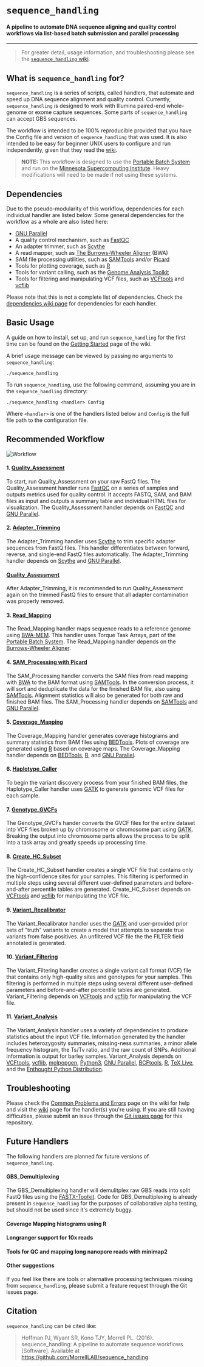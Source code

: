 # `sequence_handling`
#### A pipeline to automate DNA sequence aligning and quality control workflows via list-based batch submission and parallel processing
___

> For greater detail, usage information, and troubleshooting please see the [`sequence_handling` wiki](https://github.com/MorrellLAB/sequence_handling/wiki).

## What is `sequence_handling` for?

`sequence_handling` is a series of scripts, called handlers, that automate and speed up DNA sequence alignment and quality control. Currently, `sequence_handling` is designed to work with Illumina paired-end whole-genome or exome capture sequences. Some parts of `sequence_handling` can accept GBS sequences.

The workflow is intended to be 100% reproducible provided that you have the Config file and version of `sequence_handling` that was used. It is also intended to be easy for beginner UNIX users to configure and run independently, given that they read the [wiki](https://github.com/MorrellLAB/sequence_handling/wiki). 

> **NOTE:** This workflow is designed to use the [Portable Batch System](http://www.pbsworks.com/) and run on the [Minnesota Supercomputing Institute](https://www.msi.umn.edu). Heavy modifications will need to be made if not using these systems.

## Dependencies

Due to the pseudo-modularity of this workflow, dependencies for each individual handler are listed below. Some general dependencies for the workflow as a whole are also listed here:

 - [GNU Parallel](http://www.gnu.org/software/parallel/)
 - A quality control mechanism, such as [FastQC](http://www.bioinformatics.babraham.ac.uk/projects/fastqc/)
 - An adapter trimmer, such as [Scythe](https://github.com/vsbuffalo/scythe)
 - A read mapper, such as [The Burrows-Wheeler Aligner](http://bio-bwa.sourceforge.net/) (BWA)
 - SAM file processing utilities, such as [SAMTools](http://www.htslib.org/) and/or [Picard](http://broadinstitute.github.io/picard/)
 - Tools for plotting coverage, such as [R](http://cran.r-project.org/)
 - Tools for variant calling, such as the [Genome Analysis Toolkit](https://www.broadinstitute.org/gatk/)
 - Tools for filtering and manipulating VCF files, such as [VCFtools](https://vcftools.github.io/man_latest.html) and [vcflib](https://github.com/vcflib/vcflib)

Please note that this is not a complete list of dependencies. Check the [dependencies wiki page](https://github.com/MorrellLab/sequence_handling/wiki/Dependencies) for dependencies for each handler.

## Basic Usage

A guide on how to install, set up, and run `sequence_handling` for the first time can be found on the [Getting Started](https://github.com/MorrellLab/sequence_handling/wiki) page of the wiki.

A brief usage message can be viewed by passing no arguments to `sequence_handling`:

```shell
./sequence_handling
```

To run `sequence_handling`, use the following command, assuming you are in the `sequence_handling` directory:

```shell
./sequence_handling <handler> Config
```

Where `<handler>` is one of the handlers listed below and `Config` is the full file path to the configuration file. 

## Recommended Workflow

![Workflow](https://raw.githubusercontent.com/MorrellLAB/sequence_handling/master/.Sequence_Handling_Workflow.png)

#### 1. [Quality\_Assessment](https://github.com/MorrellLab/sequence_handling/wiki/Quality_Assessment)

To start, run Quality_Assessment on your raw FastQ files. The Quality_Assessment handler runs [FastQC](http://www.bioinformatics.babraham.ac.uk/projects/fastqc/) on a series of samples and outputs metrics used for quality control. It accepts FASTQ, SAM, and BAM files as input and outputs a summary table and individual HTML files for visualization. The Quality_Assessment handler depends on [FastQC](http://www.bioinformatics.babraham.ac.uk/projects/fastqc/) and [GNU Parallel](http://www.gnu.org/software/parallel/).

#### 2. [Adapter\_Trimming](https://github.com/MorrellLab/sequence_handling/wiki/Adapter_Trimming)

The Adapter_Trimming handler uses [Scythe](https://github.com/vsbuffalo/scythe) to trim specific adapter sequences from FastQ files. This handler differentiates between forward, reverse, and single-end FastQ files automatically. The Adapter_Trimming handler depends on [Scythe](https://github.com/vsbuffalo/scythe) and [GNU Parallel](http://www.gnu.org/software/parallel/).

#### [Quality\_Assessment](https://github.com/MorrellLab/sequence_handling/wiki/Quality_Assessment)

After Adapter_Trimming, it is recommended to run Quality_Assessment again on the trimmed FastQ files to ensure that all adapter contamination was properly removed. 

#### 3. [Read\_Mapping](https://github.com/MorrellLab/sequence_handling/wiki/Read_Mapping)

The Read_Mapping handler maps sequence reads to a reference genome using [BWA-MEM](http://bio-bwa.sourceforge.net/). This handler uses Torque Task Arrays, part of the [Portable Batch System](http://www.pbsworks.com/). The Read_Mapping handler depends on the [Burrows-Wheeler Aligner](http://bio-bwa.sourceforge.net/).

#### 4. [SAM\_Processing with Picard](https://github.com/MorrellLAB/sequence_handling/wiki/SAM_Processing)

The SAM_Processing handler converts the SAM files from read mapping with [BWA](http://bio-bwa.sourceforge.net/) to the BAM format using [SAMTools](http://www.htslib.org/). In the conversion process, it will sort and deduplicate the data for the finished BAM file, also using [SAMTools](http://www.htslib.org/). Alignment statistics will also be generated for both raw and finished BAM files. The SAM_Processing handler depends on [SAMTools](http://www.htslib.org/) and [GNU Parallel](http://www.gnu.org/software/parallel/).

#### 5. [Coverage_Mapping](https://github.com/MorrellLab/sequence_handling/wiki/Coverage_Mapping)

The Coverage_Mapping handler generates coverage histograms and summary statistics from BAM files using [BEDTools](http://bedtools.readthedocs.org/en/latest/). Plots of coverage are generated using [R](http://cran.r-project.org/) based on coverage maps. The Coverage_Mapping handler depends on [BEDTools](http://bedtools.readthedocs.org/en/latest/), [R](http://cran.r-project.org/), and [GNU Parallel](http://www.gnu.org/software/parallel/).

#### 6. [Haplotype_Caller](https://github.com/MorrellLab/sequence_handling/wiki/Haplotype_Caller)

To begin the variant discovery process from your finished BAM files, the Haplotype_Caller handler uses [GATK](https://software.broadinstitute.org/gatk/) to generate genomic VCF files for each sample.

#### 7. [Genotype_GVCFs](https://github.com/MorrellLab/sequence_handling/wiki/Genotype_GVCFs)

The Genotype_GVCFs hander converts the GVCF files for the entire dataset into VCF files broken up by chromosome or chromosome part using [GATK](https://software.broadinstitute.org/gatk/). Breaking the output into chromosome parts allows the process to be split into a task array and greatly speeds up processing time.

#### 8. [Create_HC_Subset](https://github.com/MorrellLab/sequence_handling/wiki/Create_HC_Subset)

The Create_HC_Subset handler creates a single VCF file that contains only the high-confidence sites for your samples. This filtering is performed in multiple steps using several different user-defined parameters and before-and-after percentile tables are generated. Create_HC_Subset depends on [VCFtools](https://vcftools.github.io/man_latest.html) and [vcflib](https://github.com/vcflib/vcflib) for manipulating the VCF file. 

#### 9. [Variant_Recalibrator](https://github.com/MorrellLAB/sequence_handling/wiki/Variant_Recalibrator)

The Variant_Recalibrator handler uses the [GATK](https://software.broadinstitute.org/gatk/) and user-provided prior sets of "truth" variants to create a model that attempts to separate true variants from false positives. An unfiltered VCF file the the FILTER field annotated is generated.

#### 10. [Variant_Filtering](https://github.com/MorrellLab/sequence_handling/wiki/Variant_Filtering)

The Variant_Filtering handler creates a single variant call format (VCF) file that contains only high-quality sites and genotypes for your samples. This filtering is performed in multiple steps using several different user-defined parameters and before-and-after percentile tables are generated. Variant_Filtering depends on [VCFtools](https://vcftools.github.io/man_latest.html) and [vcflib](https://github.com/vcflib/vcflib) for manipulating the VCF file. 

#### 11. [Variant_Analysis](https://github.com/MorrellLab/sequence_handling/wiki/Variant_Analysis)

The Variant_Analysis handler uses a variety of dependencies to produce statistics about the input VCF file. Information generated by the handler includes heterozygosity summaries, missing-ness summaries, a minor allele frequency histogram, the Ts/Tv ratio, and the raw count of SNPs. Additional information is output for barley samples. Variant_Analysis depends on [VCFtools](https://vcftools.github.io/man_latest.html), [vcflib](https://github.com/vcflib/vcflib), [molpopgen](https://github.com/molpopgen/analysis), [Python3](https://www.python.org/), [GNU Parallel](http://www.gnu.org/software/parallel/), [BCFtools](https://samtools.github.io/bcftools/bcftools.html), [R](https://www.r-project.org/), [TeX Live](https://www.tug.org/texlive/), and the [Enthought Python Distribution](https://www.enthought.com/product/enthought-python-distribution/). 

## Troubleshooting

Please check the [Common Problems and Errors](https://github.com/MorrellLAB/sequence_handling/wiki/FAQ) page on the wiki for help and visit the [wiki](https://github.com/MorrellLAB/sequence_handling/wiki) page for the handler(s) you're using. If you are still having difficulties, please submit an issue through the [Git issues page](https://github.com/MorrellLab/sequence_handling/issues) for this repository.

## Future Handlers

The following handlers are planned for future versions of `sequence_handling`.

#### GBS_Demultiplexing

The GBS_Demultiplexing handler will demulitplex raw GBS reads into split FastQ files using the [FASTX-Toolkit](http://hannonlab.cshl.edu/fastx_toolkit/). Code for GBS_Demultiplexing is already present in `sequence_handling` for the purposes of collaborative alpha testing, but should not be used since it's extremely buggy.

#### Coverage Mapping histograms using R

#### Longranger support for 10x reads

#### Tools for QC and mapping long nanopore reads with minimap2

#### Other suggestions

If you feel like there are tools or alternative processing techniques missing from `sequence_handling`, please submit a feature request through the Git issues page.

## Citation

`sequence_handling` can be cited like:

> Hoffman PJ, Wyant SR, Kono TJY, Morrell PL. (2016). sequence_handling: A pipeline to automate sequence workflows [Software]. Available at https://github.com/MorrellLAB/sequence_handling.
